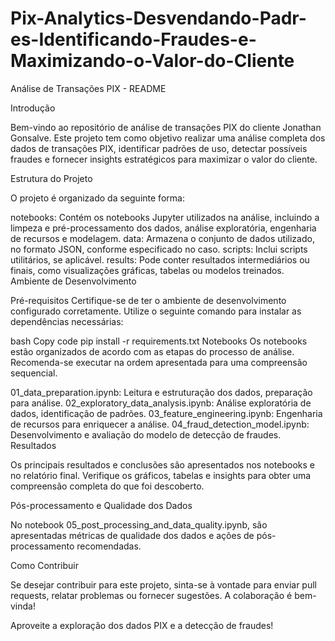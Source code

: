# Pix-Analytics-Desvendando-Padr-es-Identificando-Fraudes-e-Maximizando-o-Valor-do-Cliente


Análise de Transações PIX - README

Introdução

Bem-vindo ao repositório de análise de transações PIX do cliente Jonathan Gonsalve. Este projeto tem como objetivo realizar uma análise completa dos dados de transações PIX, identificar padrões de uso, detectar possíveis fraudes e fornecer insights estratégicos para maximizar o valor do cliente.

Estrutura do Projeto

O projeto é organizado da seguinte forma:

notebooks: Contém os notebooks Jupyter utilizados na análise, incluindo a limpeza e pré-processamento dos dados, análise exploratória, engenharia de recursos e modelagem.
data: Armazena o conjunto de dados utilizado, no formato JSON, conforme especificado no caso.
scripts: Inclui scripts utilitários, se aplicável.
results: Pode conter resultados intermediários ou finais, como visualizações gráficas, tabelas ou modelos treinados.
Ambiente de Desenvolvimento

Pré-requisitos
Certifique-se de ter o ambiente de desenvolvimento configurado corretamente. Utilize o seguinte comando para instalar as dependências necessárias:

bash
Copy code
pip install -r requirements.txt
Notebooks
Os notebooks estão organizados de acordo com as etapas do processo de análise. Recomenda-se executar na ordem apresentada para uma compreensão sequencial.

01_data_preparation.ipynb: Leitura e estruturação dos dados, preparação para análise.
02_exploratory_data_analysis.ipynb: Análise exploratória de dados, identificação de padrões.
03_feature_engineering.ipynb: Engenharia de recursos para enriquecer a análise.
04_fraud_detection_model.ipynb: Desenvolvimento e avaliação do modelo de detecção de fraudes.
Resultados

Os principais resultados e conclusões são apresentados nos notebooks e no relatório final. Verifique os gráficos, tabelas e insights para obter uma compreensão completa do que foi descoberto.

Pós-processamento e Qualidade dos Dados

No notebook 05_post_processing_and_data_quality.ipynb, são apresentadas métricas de qualidade dos dados e ações de pós-processamento recomendadas.

Como Contribuir

Se desejar contribuir para este projeto, sinta-se à vontade para enviar pull requests, relatar problemas ou fornecer sugestões. A colaboração é bem-vinda!

Aproveite a exploração dos dados PIX e a detecção de fraudes!
